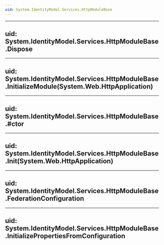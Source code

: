 ```yaml
---
uid: System.IdentityModel.Services.HttpModuleBase
---
```


---
uid: System.IdentityModel.Services.HttpModuleBase.Dispose
---

---
uid: System.IdentityModel.Services.HttpModuleBase.InitializeModule(System.Web.HttpApplication)
---

---
uid: System.IdentityModel.Services.HttpModuleBase.#ctor
---

---
uid: System.IdentityModel.Services.HttpModuleBase.Init(System.Web.HttpApplication)
---

---
uid: System.IdentityModel.Services.HttpModuleBase.FederationConfiguration
---

---
uid: System.IdentityModel.Services.HttpModuleBase.InitializePropertiesFromConfiguration
---
